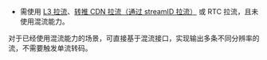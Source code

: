 - 需使用 [L3 拉流](!Publisher_Player_Advanced/Low_Latency_Live)、[转推 CDN 拉流（通过 streamID 拉流）](!hybrid_hierarchical_delivery_system-Publisher_Player_Advanced/RelayToCDN) 或 RTC 拉流，且未使用混流能力。

<div class="mk-hint">

对于已经使用混流能力的场景，可直接基于混流接口，实现输出多条不同分辨率的流，不需要触发单流转码。
</div>





